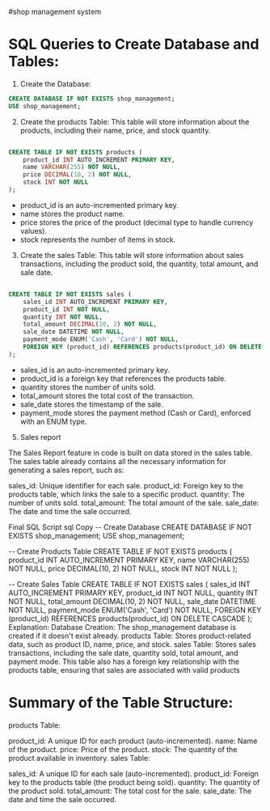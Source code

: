 #shop management system 

# SQL Queries to Create Database and Tables:
1. Create the Database:
```sql
CREATE DATABASE IF NOT EXISTS shop_management;
USE shop_management;
```
2. Create the products Table:
This table will store information about the products, including their name, price, and stock quantity.

```sql

CREATE TABLE IF NOT EXISTS products (
    product_id INT AUTO_INCREMENT PRIMARY KEY,
    name VARCHAR(255) NOT NULL,
    price DECIMAL(10, 2) NOT NULL,
    stock INT NOT NULL
);

```
- product_id is an auto-incremented primary key.
- name stores the product name.
- price stores the price of the product (decimal type to handle currency values).
- stock represents the number of items in stock.


3. Create the sales Table:
This table will store information about sales transactions, including the product sold, the quantity, total amount, and sale date.

```sql

CREATE TABLE IF NOT EXISTS sales (
    sales_id INT AUTO_INCREMENT PRIMARY KEY,
    product_id INT NOT NULL,
    quantity INT NOT NULL,
    total_amount DECIMAL(10, 2) NOT NULL,
    sale_date DATETIME NOT NULL,
    payment_mode ENUM('Cash', 'Card') NOT NULL,
    FOREIGN KEY (product_id) REFERENCES products(product_id) ON DELETE CASCADE
);
```

- sales_id is an auto-incremented primary key.
- product_id is a foreign key that references the products table.
- quantity stores the number of units sold.
- total_amount stores the total cost of the transaction.
- sale_date stores the timestamp of the sale.
- payment_mode stores the payment method (Cash or Card), enforced with an ENUM type.


5. Sales report

The Sales Report feature in code is built on data stored in the sales table. The sales table already contains all the necessary information for generating a sales report, such as:

sales_id: Unique identifier for each sale.
product_id: Foreign key to the products table, which links the sale to a specific product.
quantity: The number of units sold.
total_amount: The total amount of the sale.
sale_date: The date and time the sale occurred.

Final SQL Script
sql
Copy
-- Create Database
CREATE DATABASE IF NOT EXISTS shop_management;
USE shop_management;

-- Create Products Table
CREATE TABLE IF NOT EXISTS products (
    product_id INT AUTO_INCREMENT PRIMARY KEY,
    name VARCHAR(255) NOT NULL,
    price DECIMAL(10, 2) NOT NULL,
    stock INT NOT NULL
);

-- Create Sales Table
CREATE TABLE IF NOT EXISTS sales (
    sales_id INT AUTO_INCREMENT PRIMARY KEY,
    product_id INT NOT NULL,
    quantity INT NOT NULL,
    total_amount DECIMAL(10, 2) NOT NULL,
    sale_date DATETIME NOT NULL,
    payment_mode ENUM('Cash', 'Card') NOT NULL,
    FOREIGN KEY (product_id) REFERENCES products(product_id) ON DELETE CASCADE
);
Explanation:
Database Creation:
The shop_management database is created if it doesn't exist already.
products Table:
Stores product-related data, such as product ID, name, price, and stock.
sales Table:
Stores sales transactions, including the sale date, quantity sold, total amount, and payment mode. This table also has a foreign key relationship with the products table, ensuring that sales are associated with valid products


# Summary of the Table Structure:
products Table:

product_id: A unique ID for each product (auto-incremented).
name: Name of the product.
price: Price of the product.
stock: The quantity of the product available in inventory.
sales Table:

sales_id: A unique ID for each sale (auto-incremented).
product_id: Foreign key to the products table (the product being sold).
quantity: The quantity of the product sold.
total_amount: The total cost for the sale.
sale_date: The date and time the sale occurred.
